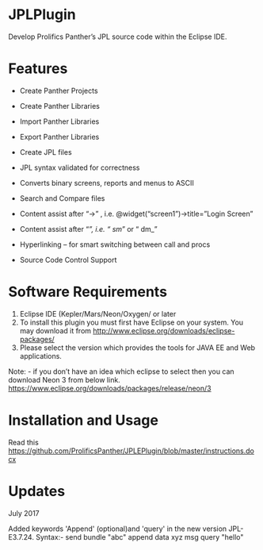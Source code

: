 # JPLPlugin
Develop Prolifics Panther’s JPL source code within the Eclipse IDE.

# Features
* Create Panther Projects

 *	Create Panther Libraries

 * Import Panther Libraries

 * Export Panther Libraries

 * Create JPL files

 * JPL syntax validated for correctness

 * Converts binary screens, reports and menus to ASCII

 * Search and Compare files

 * Content assist after “->” , i.e. @widget(“screen1”)->title=”Login Screen”

 * Content assist after “_”, i.e. “ sm_” or “ dm_”

 * Hyperlinking – for smart switching between call and procs

 * Source Code Control Support

# Software Requirements

1.	Eclipse IDE (Kepler/Mars/Neon/Oxygen/ or later 
2. To install this plugin you must first have Eclipse on your system. You may download it from http://www.eclipse.org/downloads/eclipse-packages/
3.	Please select the version which provides the tools for JAVA EE and Web applications.

Note: - if you don’t have an idea which eclipse to select then you can download Neon 3 from below link. https://www.eclipse.org/downloads/packages/release/neon/3

# Installation and Usage
  Read  this https://github.com/ProlificsPanther/JPLEPlugin/blob/master/instructions.docx

# Updates

July 2017

Added keywords 'Append' (optional)and 'query' in the new version JPL-E3.7.24.
Syntax:-
send bundle "abc" append data xyz
msg query "hello"
